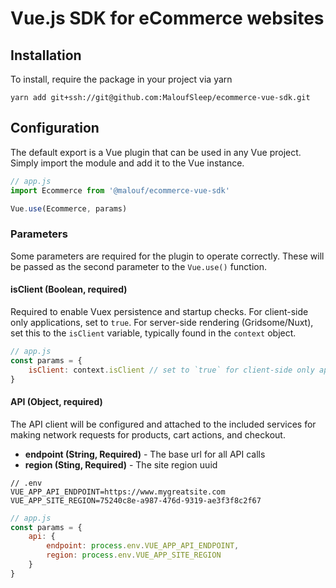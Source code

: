 # Vue.js SDK for eCommerce websites


## Installation
To install, require the package in your project via yarn
```
yarn add git+ssh://git@github.com:MaloufSleep/ecommerce-vue-sdk.git
```

## Configuration
The default export is a Vue plugin that can be used in any Vue project. Simply import the module and add it to the Vue instance.

```js
// app.js
import Ecommerce from '@malouf/ecommerce-vue-sdk'

Vue.use(Ecommerce, params)
```

### Parameters
Some parameters are required for the plugin to operate correctly. These will be passed as the second parameter to the `Vue.use()` function.

#### isClient (Boolean, required)
Required to enable Vuex persistence and startup checks. For client-side only applications, set to `true`. For server-side rendering (Gridsome/Nuxt), set this to the `isClient` variable, typically found in the `context` object.

```js
// app.js
const params = {
    isClient: context.isClient // set to `true` for client-side only applications
}
```

#### API (Object, required)
The API client will be configured and attached to the included services for making network requests for products, cart actions, and checkout.
- **endpoint (String, Required)** - The base url for all API calls
- **region (Sting, Required)** - The site region uuid

```env
// .env
VUE_APP_API_ENDPOINT=https://www.mygreatsite.com
VUE_APP_SITE_REGION=75240c8e-a987-476d-9319-ae3f3f8c2f67
```

```js
// app.js
const params = {
    api: {
        endpoint: process.env.VUE_APP_API_ENDPOINT,
        region: process.env.VUE_APP_SITE_REGION
    }
}
```